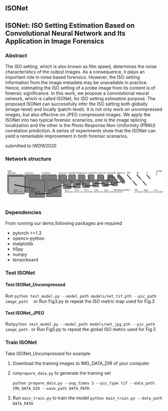 ## ISONet

## ISONet: ISO Setting Estimation Based on Convolutional Neural Network and Its Application in Image Forensics 

### Abstract
The ISO setting, which is also known as film speed, determines the noise characteristics of the output images. As a consequence, it plays an important role in noise based forensics. However, the ISO setting information from the image metadata may be unavailable in practice. Hence, estimating the ISO setting of a probe image from its content is of forensic significance. In this work, we propose a convolutional neural network, which is called ISONet, for ISO setting estimation purpose. The proposed ISONet can successfully infer the ISO setting both globally (image-level) and locally (patch-level). It is not only work on uncompressed images, but also effective on JPEG compressed images. We apply the ISONet into two typical forensic scenarios, one is the image splicing localization and the other is the Photo Response Non-Uniformity (PRNU) correlation prediction. A series of experiments show that the ISONet can yield a remarkable improvement in both forensic scenarios.

submitted to IWDW2020

### Network structure

![](fig/ISONet.jpg)

### Dependencies
From running our demo,following packages are required
- pytorch >=1.3
- opencv-python 
- matplotlib
- h5py
- numpy
- tensorboard

### Test ISONet

#### Test ISONet_Uncompressed

Run `python test_model.py --model_path models/net_tif.pth --pic_path image_path  ` 
or 
Run Fig3.py to repeat the ISO metric map used for Fig.3

#### Test ISONet_JPEG
Run`python test_model.py --model_path models/net_jpg.pth --pic_path image_path ` 
or 
Run Fig5.py to repeat the global ISO metric used for Fig.5

### Train ISONet
Take ISONet_Uncompressed for example

1. Download the training images to IMG_DATA_DIR of your computer

2. run`prepare_data.py` to generate the training set

   `python prepare_data.py --aug_times 3 --pic_type tif --data_path IMG_DATA_DIR --save_path DATA_PATH`

3. Run `main_train.py` to train the model
 `python main_train.py --data_path DATA_PATH`
